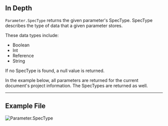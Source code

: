 ## In Depth
`Parameter.SpecType` returns the given parameter's SpecType. SpecType describes the type of data that a given parameter stores.

These data types include:
- Boolean
- Int
- Reference
- String

If no SpecType is found, a null value is returned.

In the example below, all parameters are returned for the current document's project information. The SpecTypes are returned as well.

___
## Example File

![Parameter.SpecType](./Revit.Elements.Parameter.SpecType_img.jpg)
